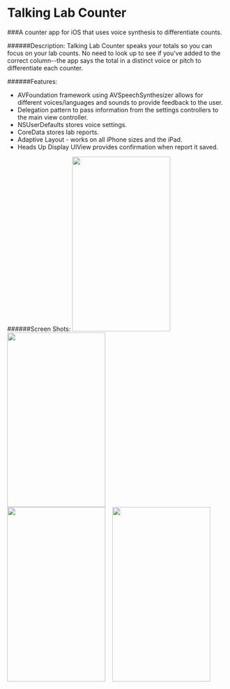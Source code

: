 # Talking Lab Counter

###A counter app for iOS that uses voice synthesis to differentiate counts.

######Description: 
Talking Lab Counter speaks your totals so you can focus on your lab counts. No need to look up to see if you've added to the correct column--the app says the total in a distinct voice or pitch to differentiate each counter.

######Features: 
- AVFoundation framework using AVSpeechSynthesizer allows for different voices/languages and sounds to provide feedback to the user.
- Delegation pattern to pass information from the settings controllers to the main view controller.
- NSUserDefaults stores voice settings.
- CoreData stores lab reports.
- Adaptive Layout - works on all iPhone sizes and the iPad.
- Heads Up Display UIView provides confirmation when report it saved.

######Screen Shots:
<img src="http://charlesgrier.com/screen_shots/TalkingCounter_MainScreen.png" height="400" width="225"> &nbsp;&nbsp;
<img src="http://charlesgrier.com/screen_shots/TalkingCounter_SettingsScreen.png" height="400" width="225"> <br>
<img src="http://charlesgrier.com/screen_shots/TalkingCounter_HUDScreen.png" height="400" width="225"> &nbsp;&nbsp;
<img src="http://charlesgrier.com/screen_shots/TalkingCounter_EmailScreen.png" height="400" width="225">
